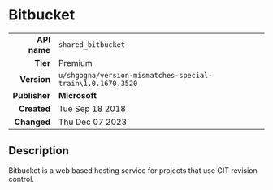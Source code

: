 # Bitbucket
| | |
|-:|-|
|**API name**|`shared_bitbucket`|
|**Tier**|Premium|
|**Version**|`u/shgogna/version-mismatches-special-train\1.0.1670.3520`|
|**Publisher**|**Microsoft**|
|**Created**|Tue Sep 18 2018|
|**Changed**|Thu Dec 07 2023|

## Description
Bitbucket is a web based hosting service for projects that use GIT revision control.
